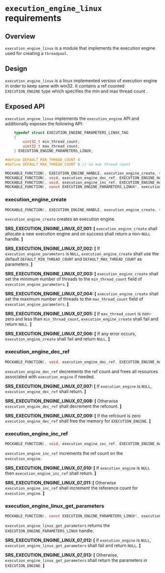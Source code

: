 # `execution_engine_linux` requirements


## Overview

`execution_engine_linux` is a module that implements the execution engine used for creating a `threadpool`.

## Design

`execution_engine_linux` is a linux implemented version of execution engine in order to keep same with win32. It contains a ref counted `EXECUTION_ENGINE` type which specifies the min and max thread count .

## Exposed API

`execution_engine_linux` implements the `execution_engine` API and additionally exposes the following API:

```c
    typedef struct EXECUTION_ENGINE_PARAMETERS_LINUX_TAG
    {
        uint32_t min_thread_count;
        uint32_t max_thread_count;
    } EXECUTION_ENGINE_PARAMETERS_LINUX;

#define DEFAULT_MIN_THREAD_COUNT 4
#define DEFAULT_MAX_THREAD_COUNT 0 // no max thread count

MOCKABLE_FUNCTION(, EXECUTION_ENGINE_HANDLE, execution_engine_create, void*, execution_engine_parameters);
MOCKABLE_FUNCTION(, void, execution_engine_dec_ref, EXECUTION_ENGINE_HANDLE, execution_engine);
MOCKABLE_FUNCTION(, void, execution_engine_inc_ref, EXECUTION_ENGINE_HANDLE, execution_engine);
MOCKABLE_FUNCTION(, const EXECUTION_ENGINE_PARAMETERS_LINUX*, execution_engine_linux_get_parameters, EXECUTION_ENGINE_HANDLE, execution_engine);
```

### execution_engine_create

```c
MOCKABLE_FUNCTION(, EXECUTION_ENGINE_HANDLE, execution_engine_create, void*, execution_engine_parameters);
```

`execution_engine_create` creates an execution engine.

**SRS_EXECUTION_ENGINE_LINUX_07_001: [** `execution_engine_create` shall allocate a new execution engine and on success shall return a non-`NULL` handle. **]**

**SRS_EXECUTION_ENGINE_LINUX_07_002: [** If `execution_engine_parameters` is `NULL`, `execution_engine_create` shall use the default `DEFAULT_MIN_THREAD_COUNT` and `DEFAULT_MAX_THREAD_COUNT` as parameters. **]**

**SRS_EXECUTION_ENGINE_LINUX_07_003: [** `execution_engine_create` shall set the minimum number of threads to the `min_thread_count` field of `execution_engine_parameters`. **]**

**SRS_EXECUTION_ENGINE_LINUX_07_004: [** `execution_engine_create` shall set the maximum number of threads to the `max_thread_count` field of `execution_engine_parameters`. **]**

**SRS_EXECUTION_ENGINE_LINUX_07_005: [** If `max_thread_count` is non-zero and less than `min_thread_count`, `execution_engine_create` shall fail and return `NULL`. **]**

**SRS_EXECUTION_ENGINE_LINUX_07_006: [** If any error occurs, `execution_engine_create` shall fail and return `NULL`. **]**

### execution_engine_dec_ref

```c
MOCKABLE_FUNCTION(, void, execution_engine_dec_ref, EXECUTION_ENGINE_HANDLE, execution_engine);
```

`execution_engine_dec_ref` decrements the ref count and frees all resources associated with `execution_engine` if needed.

**SRS_EXECUTION_ENGINE_LINUX_07_007: [** If `execution_engine` is `NULL`, `execution_engine_dec_ref` shall return. **]**

**SRS_EXECUTION_ENGINE_LINUX_07_008: [** Otherwise `execution_engine_dec_ref` shall decrement the refcount. **]**

**SRS_EXECUTION_ENGINE_LINUX_07_009: [** If the refcount is zero `execution_engine_dec_ref` shall free the memory for `EXECUTION_ENGINE`. **]**

### execution_engine_inc_ref

```c
MOCKABLE_FUNCTION(, void, execution_engine_inc_ref, EXECUTION_ENGINE_HANDLE, execution_engine);
```

`execution_engine_inc_ref` increments the ref count on the `execution_engine`.

**SRS_EXECUTION_ENGINE_LINUX_07_010: [** If `execution_engine` is `NULL` then `execution_engine_inc_ref` shall return. **]**

**SRS_EXECUTION_ENGINE_LINUX_07_011: [** Otherwise `execution_engine_inc_ref` shall increment the reference count for `execution_engine`. **]**


### execution_engine_linux_get_parameters

```c
MOCKABLE_FUNCTION(, const EXECUTION_ENGINE_PARAMETERS_LINUX*, execution_engine_linux_get_parameters, EXECUTION_ENGINE_HANDLE, execution_engine);
```

`execution_engine_linux_get_parameters` returns the `EXECUTION_ENGINE_PARAMETERS_LINUX` handle.

**SRS_EXECUTION_ENGINE_LINUX_07_012: [** If `execution_engine` is `NULL`, `execution_engine_linux_get_parameters` shall fail and return `NULL`. **]**

**SRS_EXECUTION_ENGINE_LINUX_07_013: [** Otherwise, `execution_engine_linux_get_parameters` shall return the parameters in `EXECUTION_ENGINE`. **]**
